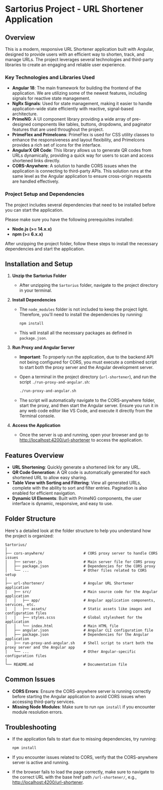 # Sartorius Project - URL Shortener Application

## Overview

This is a modern, responsive URL Shortener application built with Angular, designed to provide users with an efficient way to shorten, track, and manage URLs. The project leverages several technologies and third-party libraries to create an engaging and reliable user experience.

### Key Technologies and Libraries Used

- **Angular 18**: The main framework for building the frontend of the application. We are utilizing some of the newest features, including signals for reactive state management.
- **NgRx Signals**: Used for state management, making it easier to handle application-wide state efficiently with reactive, signal-based architecture.
- **PrimeNG**: A UI component library providing a wide array of pre-designed components like tables, buttons, dropdowns, and paginator features that are used throughout the project.
- **PrimeFlex and PrimeIcons**: PrimeFlex is used for CSS utility classes to enhance the responsiveness and layout flexibility, and PrimeIcons provides a rich set of icons for the interface.
- **AngularX QR Code**: This library allows us to generate QR codes from URLs dynamically, providing a quick way for users to scan and access shortened links directly.
- **CORS-Anywhere**: A solution to handle CORS issues when the application is connecting to third-party APIs. This solution runs at the same level as the Angular application to ensure cross-origin requests are handled effectively.

### Project Setup and Dependencies

The project includes several dependencies that need to be installed before you can start the application.

Please make sure you have the following prerequisites installed:

- **Node.js (>= 14.x.x)**
- **npm (>= 6.x.x)**

After unzipping the project folder, follow these steps to install the necessary dependencies and start the application.

## Installation and Setup

1. **Unzip the Sartorius Folder**

   - After unzipping the `Sartorius` folder, navigate to the project directory in your terminal.

2. **Install Dependencies**

   - The `node_modules` folder is not included to keep the project light. Therefore, you'll need to install the dependencies by running:

     ```bash
     npm install
     ```

   - This will install all the necessary packages as defined in `package.json`.

3. **Run Proxy and Angular Server**

   - **Important**: To properly run the application, due to the backend API not being configured for CORS, you must execute a combined script to start both the proxy server and the Angular development server.
   - Open a terminal in the project directory (`url-shortener`), and run the script `./run-proxy-and-angular.sh`:

     ```bash
     ./run-proxy-and-angular.sh
     ```

   - The script will automatically navigate to the CORS-anywhere folder, start the proxy, and then start the Angular server. Ensure you run it in any web code editor like VS Code, and execute it directly from the Terminal console.

4. **Access the Application**
   - Once the server is up and running, open your browser and go to [http://localhost:4200/url-shortener](http://localhost:4200/url-shortener) to access the application.

## Features Overview

- **URL Shortening**: Quickly generate a shortened link for any URL.
- **QR Code Generation**: A QR code is automatically generated for each shortened URL to allow easy sharing.
- **Table View with Sorting and Filtering**: View all generated URLs, complete with the ability to sort and filter entries. Pagination is also enabled for efficient navigation.
- **Dynamic UI Elements**: Built with PrimeNG components, the user interface is dynamic, responsive, and easy to use.

## Folder Structure

Here's a detailed look at the folder structure to help you understand how the project is organized:

```
Sartorius/
|
├── cors-anywhere/                  # CORS proxy server to handle CORS issues
│   ├── server.js                   # Main server file for CORS proxy
│   ├── package.json                # Dependencies for the CORS proxy
│   └── ...                         # Other files related to CORS setup
|
├── url-shortener/                  # Angular URL Shortener application
│   ├── src/                        # Main source code for the Angular application
│   │   ├── app/                    # Angular application components, services, etc.
│   │   ├── assets/                 # Static assets like images and configuration files
│   │   ├── styles.scss             # Global stylesheet for the application
│   │   └── index.html              # Main HTML file
│   ├── angular.json                # Angular CLI configuration file
│   ├── package.json                # Dependencies for the Angular application
│   ├── run-proxy-and-angular.sh    # Shell script to start both the proxy server and the Angular app
│   └── ...                         # Other Angular-specific configuration files
|
└── README.md                       # Documentation file
```

## Common Issues

- **CORS Errors**: Ensure the CORS-anywhere server is running correctly before starting the Angular application to avoid CORS issues when accessing third-party services.
- **Missing Node Modules**: Make sure to run `npm install` if you encounter module resolution errors.

## Troubleshooting

- If the application fails to start due to missing dependencies, try running:

  ```bash
  npm install
  ```

- If you encounter issues related to CORS, verify that the CORS-anywhere server is active and running.

- If the browser fails to load the page correctly, make sure to navigate to the correct URL with the base href path `/url-shortener/`, e.g., [http://localhost:4200/url-shortener](http://localhost:4200/url-shortener).
